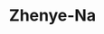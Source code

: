 ---
title: Zhenye-Na
github: https://github.com/Zhenye-Na
mode: dark
transition: 1s
score: 78.1
archetype:
- Code
- Little Bit of Everything
---